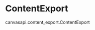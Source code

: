 # ContentExport

<div class="autoclass" members="">

canvasapi.content_export.ContentExport

</div>
